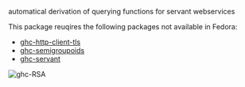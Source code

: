 automatical derivation of querying functions for servant webservices

This package reuqires the following packages not available in Fedora:

* [ghc-http-client-tls](../ghc-http-client-tls)
* [ghc-semigroupoids](../ghc-semigroupoids)
* [ghc-servant](../ghc-servant)

![ghc-RSA](https://copr.fedorainfracloud.org/coprs/g/weldr/bdcs-haskell-deps/package/ghc-servant-client/status_image/last_build.png)
